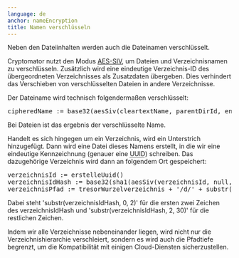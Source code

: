 ```yaml
---
language: de
anchor: nameEncryption
title: Namen verschlüsseln
---
```

<p class="lead">Neben den Dateiinhalten werden auch die Dateinamen verschlüsselt.</p>

Cryptomator nutzt den Modus <a href="http://tools.ietf.org/html/rfc5297">AES-SIV</a>, um Dateien und Verzeichnisnamen zu verschlüsseln. Zusätzlich wird eine eindeutige Verzeichnis-ID des übergeordneten Verzeichnisses als Zusatzdaten übergeben. Dies verhindert das Verschieben von verschlüsselten Dateien in andere Verzeichnisse.

Der Dateiname wird technisch folgendermaßen verschlüsselt:

<pre>
cipheredName := base32(aesSiv(cleartextName, parentDirId, encryptionMasterKey, macMasterKey))
</pre>

Bei Dateien ist das ergebnis der verschlüsselte Name.

Handelt es sich hingegen um ein Verzeichnis, wird ein Unterstrich hinzugefügt. Dann wird eine Datei dieses Namens erstellt, in die wir eine eindeutige Kennzeichnung (genauer eine <abbr title="Universally unique identifier" class="initialism">UUID</abbr>) schreiben. Das dazugehörige Verzeichnis wird dann an folgendem Ort gespeichert:

<pre>
verzeichnisId := erstelleUuid()
verzeichnisIdHash := base32(sha1(aesSiv(verzeichnisId, null, encryptionMasterKey, macMasterKey)))
verzeichnisPfad := tresorWurzelverzeichnis + &apos;/d/&apos; + substr(verzeichnisIdHash, 0, 2) + &apos;/&apos; + substr(verzeichnisIdHash, 2, 30)
</pre>

Dabei steht &apos;substr(verzeichnisIdHash, 0, 2)&apos; für die ersten zwei Zeichen des verzeichnisIdHash und &apos;substr(verzeichnisIdHash, 2, 30)&apos; für die restlichen Zeichen.

Indem wir alle Verzeichnisse nebeneinander liegen, wird nicht nur die Verzeichnishierarchie verschleiert, sondern es wird auch die Pfadtiefe begrenzt, um die Kompatibilität mit einigen Cloud-Diensten sicherzustellen.
